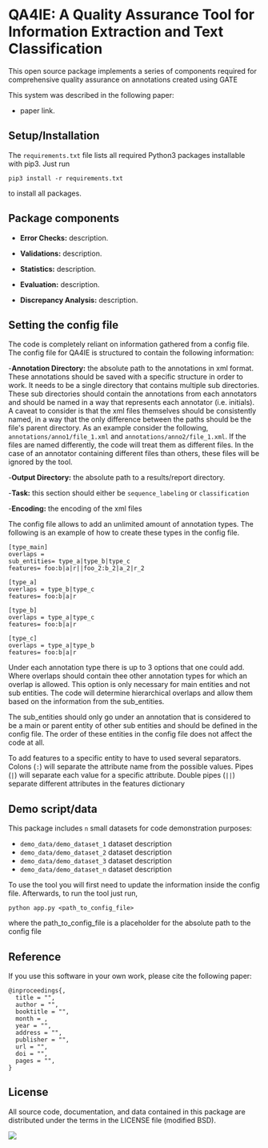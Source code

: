 # QA4IE: A Quality Assurance Tool for Information Extraction and Text Classification

This open source package implements a series of components required for comprehensive quality assurance on annotations created using GATE

This system was described in the following paper:

+ paper link.

## Setup/Installation

The `requirements.txt` file lists all required Python3 packages installable with pip3. Just run
```
pip3 install -r requirements.txt
```
to install all packages.

## Package components

- **Error Checks:** description.

- **Validations:** description.

- **Statistics:** description.
 
- **Evaluation:** description.

- **Discrepancy Analysis:** description.

  
 ## Setting the config file
 
 The code is completely reliant on information gathered from a config file. The config file for QA4IE is structured to contain the following information:
 
 -**Annotation Directory:** the absolute path to the annotations in xml format. These annotations should be saved with a specific structure in order to work. It needs to be a single directory that contains multiple sub directories. These sub directories should contain the annotations from each annotators and should be named in a way that represents each annotator (i.e. initials). A caveat to consider is that the xml files themselves should be consistently named, in a way that the only difference between the paths should be the file's parent directory. As an example consider the following, `annotations/anno1/file_1.xml` and `annotations/anno2/file_1.xml`. If the files are named differently, the code will treat them as different files. In the case of an annotator containing different files than others, these files will be ignored by the tool. 
 
-**Output Directory:** the absolute path to a results/report directory.
 
-**Task:** this section should either be `sequence_labeling` or `classification`
  
-**Encoding:** the encoding of the xml files
 
 The config file allows to add an unlimited amount of annotation types. The following is an example of how to create these types in the config file.
 
 ```
 [type_main]
 overlaps =
 sub_entities= type_a|type_b|type_c
 features= foo:b|a|r||foo_2:b_2|a_2|r_2
 
 [type_a]
 overlaps = type_b|type_c
 features= foo:b|a|r
 
 [type_b]
 overlaps = type_a|type_c
 features= foo:b|a|r

 [type_c]
 overlaps = type_a|type_b
 features= foo:b|a|r
 ```
Under each annotation type there is up to 3 options that one could add. Where overlaps should contain thee other annotation types for which an overlap is allowed. This option is only necessary for main entities and not sub entities. The code will determine hierarchical overlaps and allow them based on the information from the sub_entities. 

The sub_entities should only go under an annotation that is considered to be a main or parent entity of other sub entities and should be defined in the config file. The order of these entities in the config file does not affect the code at all. 

To add features to a specific entity to have to used several separators. Colons (`:`) will separate the attribute name from the possible values. Pipes (`|`) will separate each value for a specific attribute. Double pipes (`||`) separate different attributes in the features dictionary

## Demo script/data

This package includes `n` small datasets for code demonstration purposes:

- ```demo_data/demo_dataset_1``` dataset description
- ```demo_data/demo_dataset_2``` dataset description
- ```demo_data/demo_dataset_3``` dataset description
- ```demo_data/demo_dataset_n``` dataset description

To use the tool you will first need to update the information inside the config file. Afterwards, to run the tool just run,
```
python app.py <path_to_config_file>
```
where the path_to_config_file is a placeholder for the absolute path to the config file

## Reference

If you use this software in your own work, please cite the following paper:
```
@inproceedings{,
  title = "",
  author = "",
  booktitle = "",
  month = ,
  year = "",
  address = "",
  publisher = "",
  url = "",
  doi = "",
  pages = "",
}
```

## License

All source code, documentation, and data contained in this package are distributed under the terms in the LICENSE file (modified BSD).

<img src="https://clinicalcenter.nih.gov/themes/internet/images/NIH_CC_logo.png"/>
